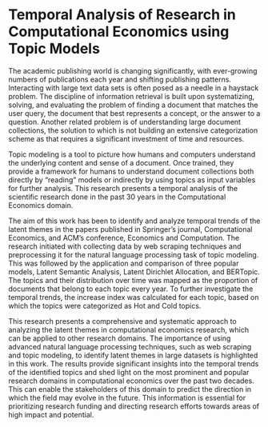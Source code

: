# Temporal Analysis of Research in Computational Economics using Topic Models
The academic publishing world is changing significantly, with ever-growing numbers of publications 
each year and shifting publishing patterns. Interacting with large text data sets is often posed as a 
needle in a haystack problem. The discipline of information retrieval is built upon systematizing, 
solving, and evaluating the problem of finding a document that matches the user query, the document 
that best represents a concept, or the answer to a question. Another related problem is of understanding 
large document collections, the solution to which is not building an extensive categorization scheme 
as that requires a significant investment of time and resources. 

Topic modeling is a tool to picture how humans and computers understand the underlying content 
and sense of a document. Once trained, they provide a framework for humans to understand document 
collections both directly by “reading” models or indirectly by using topics as input variables for 
further analysis. This research presents a temporal analysis of the scientific research done in the past 
30 years in the Computational Economics domain. 

The aim of this work has been to identify and analyze temporal trends of the latent themes in the papers 
published in Springer’s journal, Computational Economics, and ACM’s conference, Economics and 
Computation. The research initiated with collecting data by web scraping techniques and preprocessing 
it for the natural language processing task of topic modeling. This was followed by the application and 
comparison of three popular models, Latent Semantic Analysis, Latent Dirichlet Allocation, and 
BERTopic. The topics and their distribution over time was mapped as the proportion of documents that 
belong to each topic every year. To further investigate the temporal trends, the increase index was 
calculated for each topic, based on which the topics were categorized as Hot and Cold topics. 

This research presents a comprehensive and systematic approach to analyzing the latent themes in 
computational economics research, which can be applied to other research domains. The importance of 
using advanced natural language processing techniques, such as web scraping and topic modeling, to 
identify latent themes in large datasets is highlighted in this work. The results provide significant insights 
into the temporal trends of the identified topics and shed light on the most prominent and popular research 
domains in computational economics over the past two decades. This can enable the stakeholders of this 
domain to predict the direction in which the field may evolve in the future. This information is essential 
for prioritizing research funding and directing research efforts towards areas of high impact and potential.
